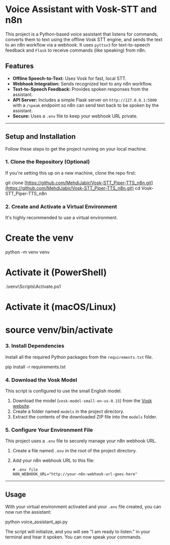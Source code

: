 
# Voice Assistant with Vosk-STT and n8n

This project is a Python-based voice assistant that listens for commands, converts them to text using the offline Vosk STT engine, and sends the text to an n8n workflow via a webhook. It uses `pyttsx3` for text-to-speech feedback and `Flask` to receive commands (like speaking) from n8n.

## Features

* **Offline Speech-to-Text:** Uses Vosk for fast, local STT.
* **Webhook Integration:** Sends recognized text to any n8n workflow.
* **Text-to-Speech Feedback:** Provides spoken responses from the assistant.
* **API Server:** Includes a simple Flask server on `http://127.0.0.1:5000` with a `/speak` endpoint so n8n can send text back to be spoken by the assistant.
* **Secure:** Uses a `.env` file to keep your webhook URL private.

---

## Setup and Installation

Follow these steps to get the project running on your local machine.

### 1. Clone the Repository (Optional)

If you're setting this up on a new machine, clone the repo first:

git clone [https://github.com/MehdiJabir/Vosk-STT_Piper-TTS_n8n.git](https://github.com/MehdiJabir/Vosk-STT_Piper-TTS_n8n.git)
cd Vosk-STT_Piper-TTS_n8n


### 2\. Create and Activate a Virtual Environment

It's highly recommended to use a virtual environment.


# Create the venv
python -m venv venv

# Activate it (PowerShell)
.\venv\Scripts\Activate.ps1

# Activate it (macOS/Linux)
# source venv/bin/activate


### 3\. Install Dependencies

Install all the required Python packages from the `requirements.txt` file.


pip install -r requirements.txt


### 4\. Download the Vosk Model

This script is configured to use the small English model.

1.  Download the model (`vosk-model-small-en-us-0.15`) from the [Vosk website](https://alphacephei.com/vosk/models).
2.  Create a folder named `models` in the project directory.
3.  Extract the contents of the downloaded ZIP file into the `models` folder.




### 5\. Configure Your Environment File

This project uses a `.env` file to securely manage your n8n webhook URL.

1.  Create a file named `.env` in the root of the project directory.

2.  Add your n8n webhook URL to this file:

    ```
    # .env file
    N8N_WEBHOOK_URL="http://your-n8n-webhook-url-goes-here"
    ```

-----

## Usage

With your virtual environment activated and your `.env` file created, you can now run the assistant:


python voice_assistant_api.py


The script will initialize, and you will see "I am ready to listen." in your terminal and hear it spoken. You can now speak your commands.




